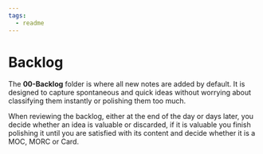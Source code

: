 ```yaml
---
tags:
  - readme
---
```

# Backlog

The **00-Backlog** folder is where all new notes are added by default. It is designed to capture spontaneous and quick ideas without worrying about classifying them instantly or polishing them too much.

When reviewing the backlog, either at the end of the day or days later, you decide whether an idea is valuable or discarded, if it is valuable you finish polishing it until you are satisfied with its content and decide whether it is a MOC, MORC or Card.
